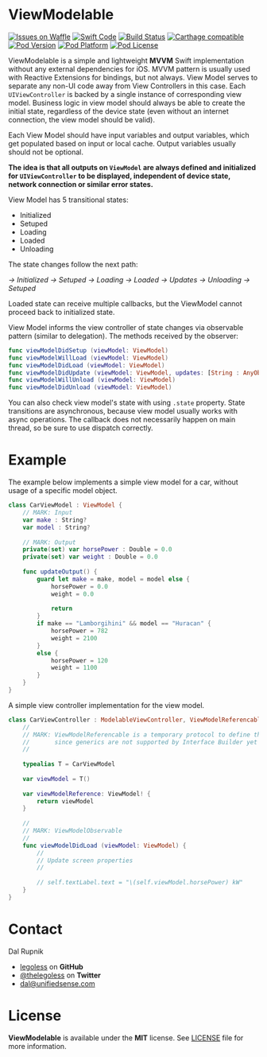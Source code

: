 # ViewModelable

[![Issues on Waffle](https://img.shields.io/badge/issues%20on-Waffle-blue.svg)](http://waffle.io/legoless/ViewModelable)
[![Swift Code](https://img.shields.io/badge/code%20in-Swift-orange.svg)](http://github.com/legoless/ViewModelable)
[![Build Status](https://travis-ci.org/Legoless/ViewModelable.svg)](https://travis-ci.org/legoless/ViewModelable)
[![Carthage compatible](https://img.shields.io/badge/Carthage-compatible-4BC51D.svg?style=flat)](https://github.com/Carthage/Carthage)
[![Pod Version](http://img.shields.io/cocoapods/v/ViewModelable.svg?style=flat)](http://cocoadocs.org/docsets/ViewModelable/)
[![Pod Platform](http://img.shields.io/cocoapods/p/ViewModelable.svg?style=flat)](http://cocoadocs.org/docsets/ViewModelable/)
[![Pod License](http://img.shields.io/cocoapods/l/ViewModelable.svg?style=flat)](http://opensource.org/licenses/MIT)

ViewModelable is a simple and lightweight **MVVM** Swift implementation without any external dependencies for iOS. MVVM pattern is usually used with Reactive Extensions for bindings, but not always. View Model serves to separate any non-UI code away from View Controllers in this case. Each `UIViewController` is backed by a single instance of corresponding view model. Business logic in view model should always be able to create the initial state, regardless of the device state (even without an internet connection, the view model should be valid).

Each View Model should have input variables and output variables, which get populated based on input or local cache. Output variables usually should not be optional.

**The idea is that all outputs on `ViewModel` are always defined and initialized for `UIViewController` to be displayed, independent of device state, network connection or similar error states.**

View Model has 5 transitional states:

- Initialized
- Setuped
- Loading
- Loaded
- Unloading

The state changes follow the next path:

*-> Initialized -> Setuped -> Loading -> Loaded -> Updates -> Unloading -> Setuped*

Loaded state can receive multiple callbacks, but the ViewModel cannot proceed back to initialized state.

View Model informs the view controller of state changes via observable pattern (similar to delegation). The methods received by the observer:

```swift
func viewModelDidSetup (viewModel: ViewModel)
func viewModelWillLoad (viewModel: ViewModel)
func viewModelDidLoad (viewModel: ViewModel)
func viewModelDidUpdate (viewModel: ViewModel, updates: [String : AnyObject])
func viewModelWillUnload (viewModel: ViewModel)
func viewModelDidUnload (viewModel: ViewModel)
```

You can also check view model's state with using `.state` property. State transitions are asynchronous, because view model usually works with async operations. The callback does not necessarily happen on main thread, so be sure to use dispatch correctly.

# Example

The example below implements a simple view model for a car, without usage of a specific model object.

```swift
class CarViewModel : ViewModel {
    // MARK: Input
    var make : String?
    var model : String?
    
    // MARK: Output
    private(set) var horsePower : Double = 0.0
    private(set) var weight : Double = 0.0
    
    func updateOutput() {
        guard let make = make, model = model else {
            horsePower = 0.0
            weight = 0.0
            
            return
        }
        if make == "Lamborgihini" && model == "Huracan" {
            horsePower = 782
            weight = 2100
        }
        else {
            horsePower = 120
            weight = 1100
        }
    }
}
```

A simple view controller implementation for the view model.

```swift
class CarViewController : ModelableViewController, ViewModelReferencable, ViewModelObservable {
    //
    // MARK: ViewModelReferencable is a temporary protocol to define the ViewModel inside the view controller,
    //       since generics are not supported by Interface Builder yet (rdar://26802858)
    //
    
    typealias T = CarViewModel
    
    var viewModel = T()
    
    var viewModelReference: ViewModel! {
        return viewModel
    }
    
    //
    // MARK: ViewModelObservable
    //
    func viewModelDidLoad (viewModel: ViewModel) {
        //
        // Update screen properties
        //
        
        // self.textLabel.text = "\(self.viewModel.horsePower) kW"
    }
}

```

Contact
======

Dal Rupnik

- [legoless](https://github.com/legoless) on **GitHub**
- [@thelegoless](https://twitter.com/thelegoless) on **Twitter**
- [dal@unifiedsense.com](mailto:dal@unifiedsense.com)

License
======

**ViewModelable** is available under the **MIT** license. See [LICENSE](https://github.com/Legoless/ViewModelable/blob/master/LICENSE) file for more information.
